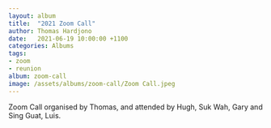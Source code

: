 ```yaml
---
layout: album
title:  "2021 Zoom Call"
author: Thomas Hardjono
date:   2021-06-19 10:00:00 +1100
categories: Albums
tags:
- zoom
- reunion
album: zoom-call
image: /assets/albums/zoom-call/Zoom Call.jpeg
---
```

Zoom Call organised by Thomas, and attended by Hugh, Suk Wah, Gary and Sing Guat, Luis.
